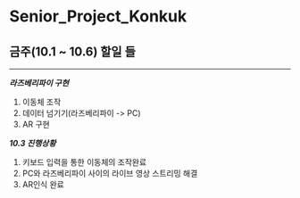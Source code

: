 # Senior_Project_Konkuk

## 금주(10.1 ~ 10.6) 할일 들

---

***라즈베리파이 구현***
1. 이동체 조작
2. 데이터 넘기기(라즈베리파이 -> PC)
3. AR 구현

***10.3 진행상황***
1. 키보드 입력을 통한 이동체의 조작완료
2. PC와 라즈베리파이 사이의 라이브 영상 스트리밍 해결
3. AR인식 완료

